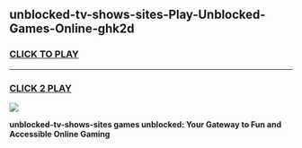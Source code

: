 
## unblocked-tv-shows-sites-Play-Unblocked-Games-Online-ghk2d
<h3>
<a href="https://premium76.site?title=unblocked-tv-shows-sites&ref=25A">CLICK TO PLAY</a></h3>
<hr>

<h3>
<a href="https://premium76.site?title=unblocked-tv-shows-sites&ref=25A">CLICK 2 PLAY</a>
  
</h3>

<a href="https://premium76.site?title=unblocked-tv-shows-sites&ref=25A"><img src="https://clearcache.store/games.png"></a>


**unblocked-tv-shows-sites games unblocked: Your Gateway to Fun and Accessible Online Gaming**
